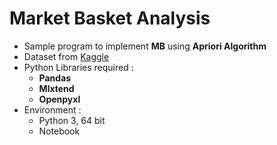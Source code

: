 # Market Basket Analysis

- Sample program to implement **MB** using **Apriori Algorithm**
- Dataset from [Kaggle](https://www.kaggle.com/asamir/online-retail-analyze-with-association-rules/data?select=Online+Retail.xlsx)
- Python Libraries required :
    - **Pandas**
    - **Mlxtend**
    - **Openpyxl**
- Environment : 
    - Python 3, 64 bit
    - Notebook
